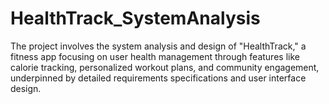 # HealthTrack_SystemAnalysis
 The project involves the system analysis and design of "HealthTrack," a fitness app focusing on user health management through features like calorie tracking, personalized workout plans, and community engagement, underpinned by detailed requirements specifications and user interface design.
